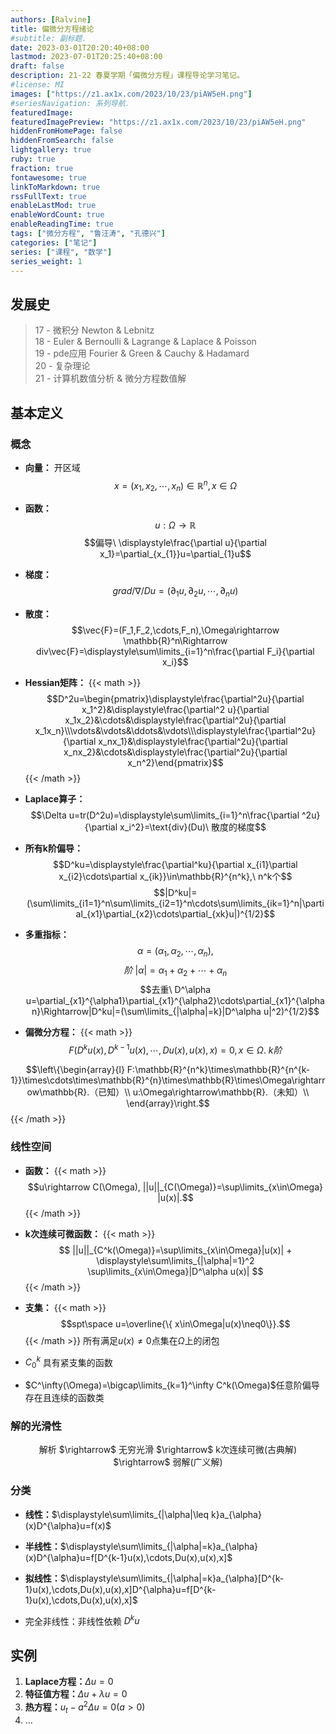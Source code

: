 ```yaml
---
authors: [Ralvine]
title: 偏微分方程绪论
#subtitle: 副标题.
date: 2023-03-01T20:20:40+08:00
lastmod: 2023-07-01T20:25:40+08:00
draft: false
description: 21-22 春夏学期「偏微分方程」课程导论学习笔记。
#license: MI
images: ["https://z1.ax1x.com/2023/10/23/piAW5eH.png"]
#seriesNavigation: 系列导航.
featuredImage: 
featuredImagePreview: "https://z1.ax1x.com/2023/10/23/piAW5eH.png"
hiddenFromHomePage: false
hiddenFromSearch: false
lightgallery: true
ruby: true
fraction: true
fontawesome: true
linkToMarkdown: true
rssFullText: true
enableLastMod: true
enableWordCount: true
enableReadingTime: true
tags: ["微分方程", "鲁汪涛", "孔德兴"]
categories: ["笔记"]
series: ["课程", "数学"]
series_weight: 1
---
```


<!--more-->


## 发展史

> 17 - 微积分 Newton & Lebnitz<br>
> 18 - Euler & Bernoulli & Lagrange & Laplace & Poisson<br>
> 19 - pde应用 Fourier & Green & Cauchy & Hadamard<br>
> 20 - 复杂理论<br>
> 21 - 计算机数值分析 & 微分方程数值解

## 基本定义

### 概念

- **向量：** 开区域 $$x=(x_1,x_2,\cdots,x_n)\in \mathbb{R}^n,x\in \Omega$$
- **函数：**
$$u:\Omega\rightarrow\mathbb{R}$$
$$偏导\ \displaystyle\frac{\partial u}{\partial x_1}=\partial_{x_{1}}u=\partial_{1}u$$
- **梯度：**$$grad/\nabla/Du=(\partial_{1}u,\partial_{2}u,\cdots,\partial_{n}u)$$
- **散度：**$$\vec{F}=(F_1,F_2,\cdots,F_n),\Omega\rightarrow \mathbb{R}^n\Rightarrow div\vec{F}=\displaystyle\sum\limits_{i=1}^n\frac{\partial F_i}{\partial x_i}$$
- **Hessian矩阵：** {{< math >}}$$D^2u=\begin{pmatrix}\displaystyle\frac{\partial^2u}{\partial x_1^2}&\displaystyle\frac{\partial^2 u}{\partial x_1x_2}&\cdots&\displaystyle\frac{\partial^2u}{\partial x_1x_n}\\\vdots&\vdots&\ddots&\vdots\\\displaystyle\frac{\partial^2u}{\partial x_nx_1}&\displaystyle\frac{\partial^2u}{\partial x_nx_2}&\cdots&\displaystyle\frac{\partial^2u}{\partial x_n^2}\end{pmatrix}$${{< /math >}}
- **Laplace算子：** $$\Delta u=tr(D^2u)=\displaystyle\sum\limits_{i=1}^n\frac{\partial ^2u}{\partial x_i^2}=\text{div}(Du)\ 散度的梯度$$  
- **所有k阶偏导：**
$$D^ku=\displaystyle\frac{\partial^ku}{\partial x_{i1}\partial x_{i2}\cdots\partial x_{ik}}\in\mathbb{R}^{n^k},\ n^k个$$
$$|D^ku|=(\sum\limits_{i1=1}^n\sum\limits_{i2=1}^n\cdots\sum\limits_{ik=1}^n|\partial_{x1}\partial_{x2}\cdots\partial_{xk}u|)^{1/2}$$

- **多重指标：**
$$\alpha=(\alpha_1,\alpha_2,\cdots,\alpha_n),$$
$$阶\ |\alpha|=\alpha_1+\alpha_2+\cdots+\alpha_n$$
$$去重\ D^\alpha u=\partial_{x1}^{\alpha1}\partial_{x1}^{\alpha2}\cdots\partial_{x1}^{\alpha n}\Rightarrow|D^ku|=(\sum\limits_{|\alpha|=k}|D^\alpha u|^2)^{1/2}$$

- **偏微分方程：**
{{< math >}} 
$$F(D^ku(x),D^{k-1}u(x),\cdots,Du(x),u(x),x)=0, x\in\Omega.\ k阶$$

$$\left\{\begin{array}{l}
F:\mathbb{R}^{n^k}\times\mathbb{R}^{n^{k-1}}\times\cdots\times\mathbb{R}^{n}\times\mathbb{R}\times\Omega\rightarrow\mathbb{R}.（已知）\\
u:\Omega\rightarrow\mathbb{R}.（未知）\\
\end{array}\right.$$
{{< /math >}}

### 线性空间

- **函数：**
{{< math >}} 
$$u\rightarrow C(\Omega), ||u||_{C(\Omega)}=\sup\limits_{x\in\Omega} |u(x)|.$$
{{< /math >}} 

- **k次连续可微函数：**
{{< math >}} 
$$ ||u||_{C^k(\Omega)}=\sup\limits_{x\in\Omega}|u(x)| + \displaystyle\sum\limits_{|\alpha|=1}^2 \sup\limits_{x\in\Omega}|D^\alpha u(x)| $$
{{< /math >}}

- **支集：**
{{< math >}}
$$spt\space u=\overline{\{ x\in\Omega|u(x)\neq0\}}.$$
{{< /math >}}
所有满足$u(x)\neq0$点集在$\Omega$上的闭包
- $C_0^k$ 具有紧支集的函数
- $C^\infty(\Omega)=\bigcap\limits_{k=1}^\infty C^k(\Omega)$任意阶偏导存在且连续的函数类

### 解的光滑性

<center>解析 $\rightarrow$ 无穷光滑 $\rightarrow$ k次连续可微(古典解) $\rightarrow$ 弱解(广义解)</center>

### 分类

- **线性：**$\displaystyle\sum\limits_{|\alpha|\leq k}a_{\alpha}(x)D^{\alpha}u=f(x)$
- **半线性：**$\displaystyle\sum\limits_{|\alpha|=k}a_{\alpha}(x)D^{\alpha}u=f[D^{k-1}u(x),\cdots,Du(x),u(x),x]$
- **拟线性：**$\displaystyle\sum\limits_{|\alpha|=k}a_{\alpha}[D^{k-1}u(x),\cdots,Du(x),u(x),x]D^{\alpha}u=f[D^{k-1}u(x),\cdots,Du(x),u(x),x]$

- 完全非线性：非线性依赖 $D^ku$

## 实例

1. **Laplace方程：**$\Delta u=0$
2. **特征值方程：**$\Delta u+\lambda u=0$
3. **热方程：**$u_t-a^2\Delta u=0(a>0)$
4. ...

<!-- ## 椭圆型&

## 适定性

### 定义

- 定解问题：PDE+条件

- 适定：解存在、唯一、连续依赖已知函数

- 形式解：对实际问题假设解的光滑性以求出表达式（先验估计）

- $\Omega$ - 开域、$\overline\Omega$ - 闭包、$\partial\Omega$ - 边界

  {{< math >}} $\mathbb{R}_+^n=\{x=(x_1,\cdots,x_n)\in\mathbb{R}^n|x_n>0\}$ 上半空间 {{< /math >}}<br>
  
  {{< math >}} $\mathbb{R}_+^1=\mathbb{R}_+,\space\mathbb{R}_+^{n+1}=\mathbb{R}_+^n\times\mathbb{R}_+$ {{< /math >}}

- **闭球：**$B(x,r),$ 体积 $\alpha(n)r^n$


### 定理

- **Green 公式**

# 位势方程

## Possion方程

$$-\Delta u=f(x)$$

## 调和函数

$$\displaystyle\int_a^b\hspace{-1.5em}-\ f(x)\, \mathrm{d}x$$

# 热方程

## 基本定义

### 热方程

- **基本形式：**$u_t-a^2\Delta u=f,\space u(x,t),\space f(x,t),\space x\in\Omega\subset\mathbb{R^n},t>0$
- **推导**
- 反应扩散方程：反应项、扩散项

### 概念

- **定解问题：**

  - **定解条件**

    - **初始条件：**$u(x,0)=\varphi (x)$

    - **边值条件：** 边界分布或外围介质影响（$x\in\partial\Omega,t\ge0$）

      $u(x,t)=g(x,t)$. $g=\text{const}$ 恒温
      
      $k\frac{\partial}{\partial\displaystyle\vec{n}}u(x,t)=g(x,t)$. $g\ge0$ 热量流入；$g\equiv0$ 绝热

  - **偏微分方程**

- **函数集：** 所有$Q$内关于$x$二阶偏导连续，关于$t$一阶偏导连续函数
  
  {{< math >}} $C^{2,1}(Q)=\{u\in C(Q)|u_t, u_{xi},u_{xixj}\in C(Q);i,j=1,\cdots,n\}$ {{< /math >}}

- **古典解：** 热方程在上述集中的解

- $C^{1,0}(Q)$

## 初值问题

### Fourier

- **Fourier 级数展开**

  $f(x)\in C^1(\mathbb{R}),\space\forall l>0,\space x\in(-l,l)$

  $f(x)=\displaystyle\frac{a_0}{2}+\displaystyle\sum\limits_{k=1}^\infty \big (a_k\cos \displaystyle\frac{k\pi}{l}x+b_k\sin\displaystyle\frac{k\pi}{l}x\big )$

- **Fourier 积分：** 级数极限

### 一维热方程初值问题

{{< math >}}
$$
\displaystyle\left\{\begin{array}{l}
 \displaystyle\frac{\partial{u}}{\partial t}-a^2\displaystyle\frac{\partial^2u}{\partial x^2}=f(x,t), & (x,t)\in\mathbb{R}\times\mathbb{R}_+\\
u(x,0)=\varphi(x), & x\in\mathbb
{R}\\
  \end{array}\right.
$$
{{< /math >}}
 -->